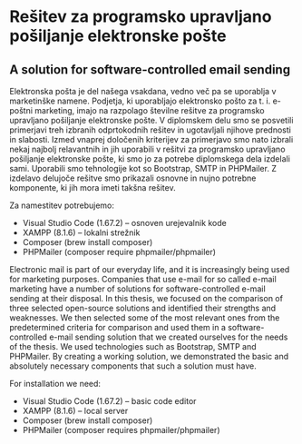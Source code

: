 # Rešitev za programsko upravljano pošiljanje elektronske pošte
## A solution for software-controlled email sending

Elektronska pošta je del našega vsakdana, vedno več pa se uporablja v marketinške namene. Podjetja, ki uporabljajo elektronsko pošto za t. i. e-poštni marketing, imajo na razpolago številne rešitve za programsko upravljano pošiljanje elektronske pošte. 
V diplomskem delu smo se posvetili primerjavi treh izbranih odprtokodnih rešitev in ugotavljali njihove prednosti in slabosti. Izmed vnaprej določenih kriterijev za primerjavo smo nato izbrali nekaj najbolj relavantnih in jih uporabili v rešitvi za programsko upravljano pošiljanje elektronske pošte, ki smo jo za potrebe diplomskega dela izdelali sami. Uporabili smo tehnologije kot so Bootstrap, SMTP in PHPMailer.
Z izdelavo delujoče rešitve smo prikazali osnovne in nujno potrebne komponente, ki jih mora imeti takšna rešitev.  

Za namestitev potrebujemo:
* Visual Studio Code (1.67.2) – osnoven urejevalnik kode
* XAMPP (8.1.6) – lokalni strežnik
* Composer (brew install composer)
* PHPMailer (composer require phpmailer/phpmailer)

Electronic mail is part of our everyday life, and it is increasingly being used for marketing purposes. Companies that use e-mail for so called e-mail marketing have a number of solutions for software-controlled e-mail sending at their disposal.
In this thesis, we focused on the comparison of three selected open-source solutions and identified their strengths and weaknesses. We then selected some of the most relevant ones from the predetermined criteria for comparison and used them in a software-controlled e-mail sending solution that we created ourselves for the needs of the thesis. We used technologies such as Bootstrap, SMTP and PHPMailer.
By creating a working solution, we demonstrated the basic and absolutely necessary components that such a solution must have. 

For installation we need:
* Visual Studio Code (1.67.2) – basic code editor
* XAMPP (8.1.6) – local server
* Composer (brew install composer)
* PHPMailer (composer requires phpmailer/phpmailer)
